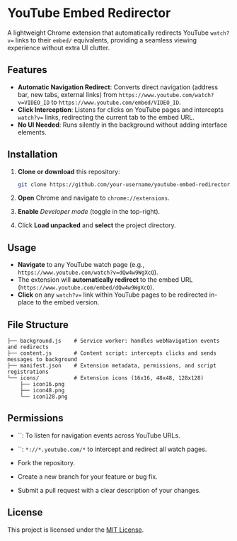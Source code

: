 # YouTube Embed Redirector

A lightweight Chrome extension that automatically redirects YouTube `watch?v=` links to their `embed/` equivalents, providing a seamless viewing experience without extra UI clutter.

## Features

* **Automatic Navigation Redirect**: Converts direct navigation (address bar, new tabs, external links) from `https://www.youtube.com/watch?v=VIDEO_ID` to `https://www.youtube.com/embed/VIDEO_ID`.
* **Click Interception**: Listens for clicks on YouTube pages and intercepts `watch?v=` links, redirecting the current tab to the embed URL.
* **No UI Needed**: Runs silently in the background without adding interface elements.

## Installation

1. **Clone or download** this repository:

   ```bash
   git clone https://github.com/your-username/youtube-embed-redirector.git
   ```
2. **Open** Chrome and navigate to `chrome://extensions`.
3. **Enable** *Developer mode* (toggle in the top-right).
4. Click **Load unpacked** and **select** the project directory.

## Usage

* **Navigate** to any YouTube watch page (e.g., `https://www.youtube.com/watch?v=dQw4w9WgXcQ`).
* The extension will **automatically redirect** to the embed URL (`https://www.youtube.com/embed/dQw4w9WgXcQ`).
* **Click** on any `watch?v=` link within YouTube pages to be redirected in-place to the embed version.

## File Structure

```
├── background.js    # Service worker: handles webNavigation events and redirects
├── content.js       # Content script: intercepts clicks and sends messages to background
├── manifest.json    # Extension metadata, permissions, and script registrations
└── icons/           # Extension icons (16x16, 48x48, 128x128)
    ├── icon16.png
    ├── icon48.png
    └── icon128.png
```

## Permissions

* \`\`: To listen for navigation events across YouTube URLs.
* \`\`: `*://*.youtube.com/*` to intercept and redirect all watch pages.


* Fork the repository.
* Create a new branch for your feature or bug fix.
* Submit a pull request with a clear description of your changes.

## License

This project is licensed under the [MIT License](LICENSE).
